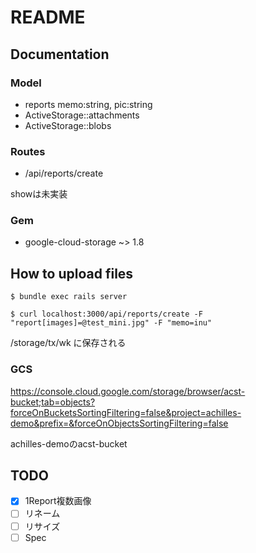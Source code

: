 # README

## Documentation

### Model

- reports memo:string, pic:string
- ActiveStorage::attachments
- ActiveStorage::blobs

### Routes

- /api/reports/create

showは未実装

### Gem

- google-cloud-storage ~> 1.8

## How to upload files

`$ bundle exec rails server`

`$ curl localhost:3000/api/reports/create -F "report[images]=@test_mini.jpg" -F "memo=inu"`

/storage/tx/wk に保存される

### GCS

<https://console.cloud.google.com/storage/browser/acst-bucket;tab=objects?forceOnBucketsSortingFiltering=false&project=achilles-demo&prefix=&forceOnObjectsSortingFiltering=false>

achilles-demoのacst-bucket

## TODO

- [x] 1Report複数画像
- [ ] リネーム
- [ ] リサイズ
- [ ] Spec
